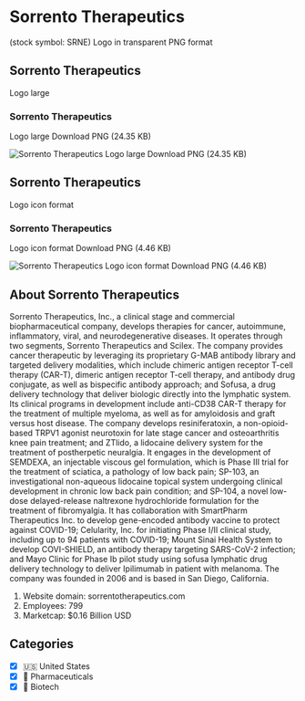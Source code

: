 # Sorrento Therapeutics
 (stock symbol: SRNE) Logo in transparent PNG format

## Sorrento Therapeutics
 Logo large

### Sorrento Therapeutics
 Logo large Download PNG (24.35 KB)

![Sorrento Therapeutics
 Logo large Download PNG (24.35 KB)](/img/orig/SRNE_BIG-5beba80f.png)

## Sorrento Therapeutics
 Logo icon format

### Sorrento Therapeutics
 Logo icon format Download PNG (4.46 KB)

![Sorrento Therapeutics
 Logo icon format Download PNG (4.46 KB)](/img/orig/SRNE-793c379d.png)

## About Sorrento Therapeutics


Sorrento Therapeutics, Inc., a clinical stage and commercial biopharmaceutical company, develops therapies for cancer, autoimmune, inflammatory, viral, and neurodegenerative diseases. It operates through two segments, Sorrento Therapeutics and Scilex. The company provides cancer therapeutic by leveraging its proprietary G-MAB antibody library and targeted delivery modalities, which include chimeric antigen receptor T-cell therapy (CAR-T), dimeric antigen receptor T-cell therapy, and antibody drug conjugate, as well as bispecific antibody approach; and Sofusa, a drug delivery technology that deliver biologic directly into the lymphatic system. Its clinical programs in development include anti-CD38 CAR-T therapy for the treatment of multiple myeloma, as well as for amyloidosis and graft versus host disease. The company develops resiniferatoxin, a non-opioid-based TRPV1 agonist neurotoxin for late stage cancer and osteoarthritis knee pain treatment; and ZTlido, a lidocaine delivery system for the treatment of postherpetic neuralgia. It engages in the development of SEMDEXA, an injectable viscous gel formulation, which is Phase III trial for the treatment of sciatica, a pathology of low back pain; SP-103, an investigational non-aqueous lidocaine topical system undergoing clinical development in chronic low back pain condition; and SP-104, a novel low-dose delayed-release naltrexone hydrochloride formulation for the treatment of fibromyalgia. It has collaboration with SmartPharm Therapeutics Inc. to develop gene-encoded antibody vaccine to protect against COVID-19; Celularity, Inc. for initiating Phase I/II clinical study, including up to 94 patients with COVID-19; Mount Sinai Health System to develop COVI-SHIELD, an antibody therapy targeting SARS-CoV-2 infection; and Mayo Clinic for Phase Ib pilot study using sofusa lymphatic drug delivery technology to deliver Ipilimumab in patient with melanoma. The company was founded in 2006 and is based in San Diego, California.

1. Website domain: sorrentotherapeutics.com
2. Employees: 799
3. Marketcap: $0.16 Billion USD


## Categories
- [x] 🇺🇸 United States
- [x] 💊 Pharmaceuticals
- [x] 🧬 Biotech
